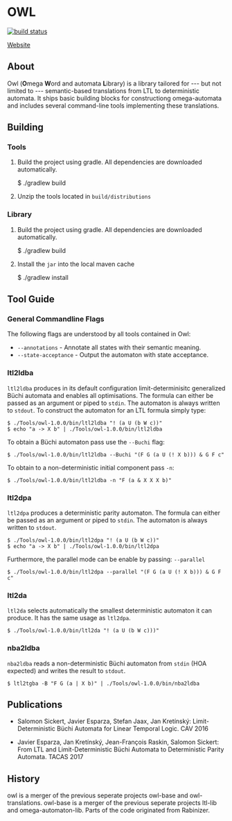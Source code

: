 # OWL 

[![build status](https://gitlab.lrz.de/i7/owl/badges/master/build.svg)](https://gitlab.lrz.de/i7/owl/commits/master)

[Website](https://www7.in.tum.de/~sickert/projects/owl/)

## About

Owl (**O**mega **W**ord and automata **L**ibrary) is a library tailored for --- but not limited to --- semantic-based translations from LTL to deterministic automata. It ships basic building blocks for constructiong omega-automata and includes several command-line tools implementing these translations.

## Building

### Tools

1. Build the project using gradle. All dependencies are downloaded automatically.

    $ ./gradlew build

2. Unzip the tools located in `build/distributions`

### Library

1. Build the project using gradle. All dependencies are downloaded automatically.

    $ ./gradlew build  

2. Install the `jar` into the local maven cache

    $ ./gradlew install

## Tool Guide

### General Commandline Flags

The following flags are understood by all tools contained in Owl:

* `--annotations` - Annotate all states with their semantic meaning.
* `--state-acceptance` - Output the automaton with state acceptance.

### ltl2ldba

`ltl2ldba` produces in its default configuration limit-determinisitc generalized Büchi automata and enables all optimisations. The formula can either be passed as an argument or piped to `stdin`. The automaton is always written to `stdout`. To construct the automaton for an LTL formula simply type: 

    $ ./Tools/owl-1.0.0/bin/ltl2ldba "! (a U (b W c))"
    $ echo "a -> X b" | ./Tools/owl-1.0.0/bin/ltl2ldba

To obtain a Büchi automaton pass use the `--Buchi` flag:

    $ ./Tools/owl-1.0.0/bin/ltl2ldba --Buchi "(F G (a U (! X b))) & G F c"

To obtain to a non-deterministic initial component pass `-n`:

    $ ./Tools/owl-1.0.0/bin/ltl2ldba -n "F (a & X X X b)"

### ltl2dpa

`ltl2dpa` produces a deterministic parity automaton. The formula can either be passed as an argument or piped to `stdin`. The automaton is always written to `stdout`.

    $ ./Tools/owl-1.0.0/bin/ltl2dpa "! (a U (b W c))"
    $ echo "a -> X b" | ./Tools/owl-1.0.0/bin/ltl2dpa

Furthermore, the parallel mode can be enable by passing: `--parallel`

    $ ./Tools/owl-1.0.0/bin/ltl2dpa --parallel "(F G (a U (! X b))) & G F c"

### ltl2da

`ltl2da` selects automatically the smallest deterministic automaton it can produce. It has the same usage as `ltl2dpa`.

    $ ./Tools/owl-1.0.0/bin/ltl2da "! (a U (b W c)))"

### nba2ldba

`nba2ldba` reads a non-deterministic Büchi automaton from `stdin` (HOA expected) and writes the result to `stdout`.

    $ ltl2tgba -B "F G (a | X b)" | ./Tools/owl-1.0.0/bin/nba2ldba

## Publications

* Salomon Sickert, Javier Esparza, Stefan Jaax, Jan Kretínský: 
  Limit-Deterministic Büchi Automata for Linear Temporal Logic. CAV 2016

* Javier Esparza, Jan Kretínský, Jean-François Raskin, Salomon Sickert:
  From LTL and Limit-Deterministic Büchi Automata to Deterministic Parity Automata. TACAS 2017

## History

owl is a merger of the previous seperate projects owl-base and owl-translations. owl-base is a merger of the previous seperate projects ltl-lib and omega-automaton-lib. Parts of the code originated from Rabinizer.
